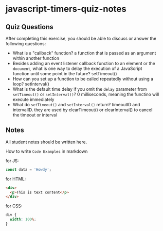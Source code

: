 # javascript-timers-quiz-notes

## Quiz Questions

After completing this exercise, you should be able to discuss or answer the following questions:

- What is a "callback" function?
  a function that is passed as an argument within another function
- Besides adding an event listener callback function to an element or the `document`, what is one way to delay the execution of a JavaScript function until some point in the future?
  setTimeout()
- How can you set up a function to be called repeatedly without using a loop?
  setInterval()
- What is the default time delay if you omit the `delay` parameter from `setTimeout()` or `setInterval()`?
  0 milliseconds, meaning the functino will execute immediately
- What do `setTimeout()` and `setInterval()` return?
  timeoutID and intervalID. they are used by clearTimeout() or clearInterval() to cancel the timeout or interval

## Notes

All student notes should be written here.

How to write `Code Examples` in markdown

for JS:

```javascript
const data = 'Howdy';
```

for HTML:

```html
<div>
  <p>This is text content</p>
</div>
```

for CSS:

```css
div {
  width: 100%;
}
```
